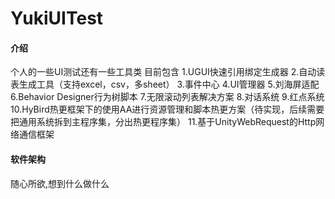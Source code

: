 # YukiUITest

#### 介绍
个人的一些UI测试还有一些工具类
目前包含
1.UGUI快速引用绑定生成器
2.自动读表生成工具（支持excel，csv，多sheet）
3.事件中心
4.UI管理器
5.刘海屏适配
6.Behavior Designer行为树脚本
7.无限滚动列表解决方案
8.对话系统
9.红点系统
10.HyBird热更框架下的使用AA进行资源管理和脚本热更方案（待实现，后续需要把通用系统拆到主程序集，分出热更程序集）
11.基于UnityWebRequest的Http网络通信框架

#### 软件架构
随心所欲,想到什么做什么
